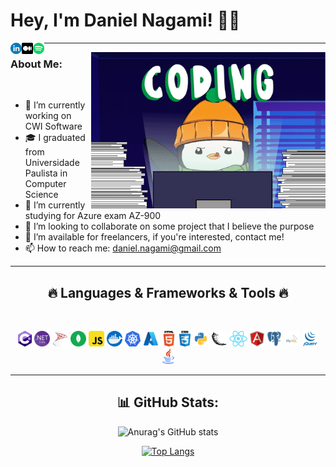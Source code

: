 # Hey, I'm Daniel Nagami! 🙋‍♂️

<a href='https://www.linkedin.com/in/daniel-nagami/'><img align='left' alt="linkedin" src="images/icon-linkedin2.png" height='18px'/></a>
<a href='https://medium.com/@daniel.nagami'><img align='left' alt="medium" src="images/icon-medium.png" height='18px'/></a>
<a href='https://open.spotify.com/user/danielnagami'><img align='left' alt="spotify" src="images/icon-spotify.png" height='18px'/></a>
<hr>

<img align="right" height="250" width="375" alt="pudgy-coding" src="images/pudgy-coding.gif" />

### About Me:
<br>

- 🏢 I’m currently working on CWI Software
- 🎓 I graduated from Universidade Paulista in Computer Science
- 🌱 I’m currently studying for Azure exam AZ-900
- 👯 I’m looking to collaborate on some project that I believe the purpose
- 🔭 I’m available for freelancers, if you're interested, contact me!
- 📫 How to reach me: daniel.nagami@gmail.com
<hr>
<h2 align="center">🔥 Languages & Frameworks & Tools 🔥</h2>
<br>
<p align="center">
  <code><img title="C#" height="25" src="images/icon-csharp.png"></code>
  <code><img title=".NetCore" height="25" src="images/icon-dotnet-core.png"></code>
  <code><img title="SqlServer" height="25" src="images/icon-sqlserver.png"></code>
  <code><img title="MongoDb" height="25" src="images/icon-mongodb.svg"></code>
  <code><img title="Javascript" height="25" src="images/icon-javascript.png"></code>
  <code><img title="Docker" height="25" src="images/icon-docker.png"></code>
  <code><img title="Kubernetes" height="25" src="images/icon-kubernetes.png"></code>
  <code><img title="Azure" height="25" src="images/icon-azure.png"></code>
  <code><img title="HTML5" height="25" src="images/icon-html.png"></code>
  <code><img title="CSS" height="25" src="images/icon-css.png"></code>
  <code><img title="Python" height="25" src="images/icon-python.png"></code>
  <code><img title="Flask" height="25" src="images/icon-flask.svg"></code>
  <code><img title="React" height="25" src="images/icon-react.png"></code>
  <code><img title="Angular" height="25" src="images/icon-angular.svg"></code>
  <code><img title="PostgreSQL" height="25" src="images/icon-postgresql.png"></code>
  <code><img title="MySQL" height="25" src="images/icon-mysql.svg"></code>
  <code><img title="JQuery" height="25" src="images/icon-jquery.png"></code>
  <code><img title="Java" height="25" src="images/icon-java.svg"></code>
</p>
<hr>

<h2 align="center">📊 GitHub Stats:</h2>
<div align="center" width="350px">
  
![Anurag's GitHub stats](https://github-readme-stats.vercel.app/api?username=danielnagami&show_icons=true&theme=dark)

[![Top Langs](https://github-readme-stats.vercel.app/api/top-langs/?username=danielnagami&theme=dark)](https://github.com/danielnagami/github-readme-stats)

</div>
